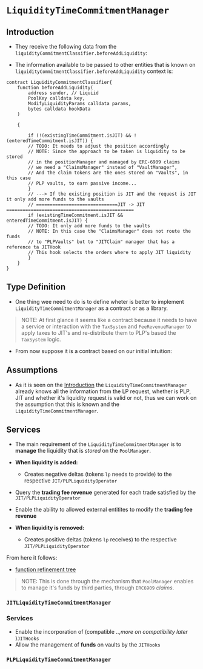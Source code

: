 # `LiquidityTimeCommitmentManager`


## Introduction
- They receive the following data from the `liquidityCommitmentClassifier.beforeAddLiquidity`:

- The information available to be passed to other entities that is known on `liquidityCommitmentClassifier.beforeAddLiquidity` context is:

```solidity
contract LiquidityCommitmentClassifier{
    function beforeAddLiquidity(
        address sender, // Liquiid
        PoolKey calldata key,
        ModifyLiquidityParams calldata params,
        bytes calldata hookData    
    )

    {
    
        if (!(existingTimeCommitment.isJIT) && !(enteredTimeCommitment.isJIT)) {
        // TODO: It needs to adjust the position accordingly
        // NOTE: Since the approach to be taken is liquidity to be stored
        // in the positionManager and managed by ERC-6909 claims
        // we need a "ClaimsManager" instead of "VaultManager",
        // And the claim tokens are the ones stored on "Vaults", in this case
        // PLP vaults, to earn passive income...
        }
        // ---> If the existing position is JIT and the request is JIT it only add more funds to the vaults
        // ==============================JIT -> JIT ===============================================
        if (existingTimeCommitment.isJIT && enteredTimeCommitment.isJIT) {
        // TODO: It only add more funds to the vaults
        // NOTE: In this case the "ClaimsManager" does not route the funds
        // to "PLPVaults" but to "JITClaim" manager that has a reference ta JITHook
        // This hook selects the orders where to apply JIT liquidity
        }
    }
}
```

## Type Definition

- One thing wee need to do is to define wheter is better to implement `LiquidityTimeCommitmentManager` as a contract or as a library.

> NOTE: At first glance it seems like a contract because it needs to have a service or interaction with the `TaxSystem` and `FeeRevenueManager` to apply taxes to JIT's and re-distribute them to PLP's based the `TaxSystem` logic.

- From now suppose it is a contract based on our initial intuition:



## Assumptions

- As it is seen on the [Introduction](#Introduction) the `LiquidityTimeCommitmentManager` already knows all the information from the LP request, whether is PLP, JIT and whether it's liquidity request is valid or not, thus we can work on the assumption that this is known and the  `LiquidityTimeCommitmentManager`.

## Services

- The main requirement of the `LiquidityTimeCommitmentManager` is to **manage** the liquidity that is _stored_ on the `PoolManager`.

- **When liquidity is added:**
  - Creates negative deltas (tokens `lp` needs to provide) to the respective `JIT/PLPLiquidityOperator`

- Query the __trading fee revenue__ generated for each trade satisfied by the `JIT/PLPLiquidityOperator`

- Enable the ability to allowed external entitites to modify the __trading fee revenue__
   
- **When liquidity is removed:**
 
  - Creates positive deltas (tokens `lp` receives) to the respective `JIT/PLPLiquidityOperator`

From here it follows:

* [function refinement tree](./functionRefinementTree.json)

> NOTE: This is done through the mechanism that `PoolManager` enables to manage it's funds by third parties, through `ERC6909` _claims_.



 

### `JITLiquidityTimeCommitmentManager`

### Services

- Enable the incorporation of (compatible ..,_more on compatibility later_ )`JITHooks`
- Allow the management of **funds** on vaults by the `JITHooks`


### `PLPLiquidityTimeCommitmentManager`




